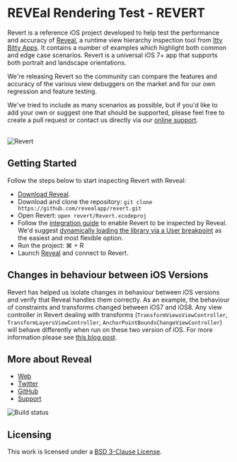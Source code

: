 # REVEal Rendering Test - REVERT

Revert is a reference iOS project developed to help test the performance and accuracy of [Reveal](http://revealapp.com), a runtime view hierarchy inspection tool from [Itty Bitty Apps](http://ittybittyapps.com). It contains a number of examples which highlight both common and edge case scenarios. Revert is a universal iOS 7+ app that supports both portrait and landscape orientations.

We're releasing Revert so the community can compare the features and accuracy of the various view debuggers on the market and for our own regression and feature testing.

We've tried to include as many scenarios as possible, but if you'd like to add your own or suggest one that should be supported, please feel free to create a pull request or contact us directly via our [online support](http://support.revealapp.com).
<br /><br />

![Revert](http://images.revealapp.com.s3.amazonaws.com/revert_github/revert.jpg)

## Getting Started

Follow the steps below to start inspecting Revert with Reveal:

- [Download Reveal](http://revealapp.com/download/).
- Download and clone the repository: `git clone https://github.com/revealapp/revert.git`
- Open Revert: `open revert/Revert.xcodeproj`
- Follow the [integration guide](http://support.revealapp.com/kb/getting-started/integrating-reveal-with-your-ios-app) to enable Revert to be inspected by Reveal. We'd suggest [dynamically loading the library via a User breakpoint](http://support.revealapp.com/kb/getting-started/integrating-reveal-load-reveal-without-changing-your-xcode-project) as the easiest and most flexible option.
- Run the project: ⌘ + R
- Launch [Reveal](http://revealapp.com) and connect to Revert.

## Changes in behaviour between iOS Versions

Revert has helped us isolate changes in behaviour between iOS versions and verify that Reveal handles them correctly. As an example, the behaviour of constraints and transforms changed between iOS7 and iOS8. Any view controller in Revert dealing with transforms (`TransformViewsViewController`, `TransformLayersViewController`, `AnchorPointBoundsChangeViewController`) will behave differently when run on these two version of iOS. For more information please see [this blog post](http://revealapp.com/blog/constraints-and-transforms.html).

## More about Reveal

- [Web](https://www.revealapp.com)
- [Twitter](https://twitter.com/reveal_app)
- [GitHub](https://github.com/revealapp)
- [Support](http://support.revealapp.com)

![Build status](https://github.com/revealapp/Revert/workflows/CI/badge.svg)

## Licensing

This work is licensed under a <a rel="license" href="https://opensource.org/licenses/BSD-3-Clause">BSD 3-Clause License</a>.
